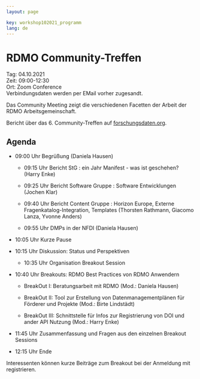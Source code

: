 ```yaml
---
layout: page

key: workshop102021_programm
lang: de
---
```


# RDMO Community-Treffen

Tag:     04.10.2021<br>
Zeit:    09:00-12:30<br>
Ort: Zoom Conference<br>
Verbindungsdaten werden per EMail vorher zugesandt. 


Das Community Meeting zeigt die verschiedenen Facetten der Arbeit der RDMO Arbeitsgemeinschaft. 

Bericht über das 6. Community-Treffen auf [forschungsdaten.org](https://www.forschungsdaten.org/index.php/Sechstes_Community-Treffen). 


## Agenda


- 09:00 Uhr Begrüßung (Daniela Hausen)

    - 09:15 Uhr Bericht StG : ein Jahr Manifest - was ist geschehen?     (Harry Enke)

    - 09:25 Uhr Bericht Software Gruppe : Software Entwicklungen   (Jochen Klar)

    - 09:40 Uhr Bericht Content Gruppe : Horizon Europe, Externe Fragenkatalog-Integration, Templates  (Thorsten Rathmann, Giacomo Lanza, Yvonne Anders)

    - 09:55 Uhr DMPs in der NFDI     (Daniela Hausen) 

- 10:05 Uhr Kurze Pause

- 10:15 Uhr Diskussion: Status und Perspektiven 

    - 10:35 Uhr Organisation Breakout Session

- 10:40 Uhr Breakouts: RDMO Best Practices von RDMO Anwendern

    - BreakOut I: Beratungsarbeit mit RDMO  (Mod.: Daniela Hausen)

    - BreakOut II: Tool zur Erstellung von Datenmanagementplänen für Förderer und Projekte (Mod.: Birte Lindstädt)
                
    - BreakOut III: Schnittstelle für Infos zur Registrierung von DOI und ander API Nutzung (Mod.: Harry Enke) 

- 11:45 Uhr Zusammenfassung und Fragen aus den einzelnen Breakout Sessions 

- 12:15 Uhr Ende 

Interessenten können kurze Beiträge zum Breakout bei der Anmeldung mit registrieren.
